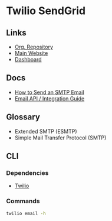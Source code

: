 # Twilio SendGrid

## Links

- [Org. Repository](https://github.com/sendgrid)
- [Main Website](https://sendgrid.com)
- [Dashboard](https://app.sendgrid.com)

## Docs

- [How to Send an SMTP Email](https://docs.sendgrid.com/for-developers/sending-email/getting-started-smtp)
- [Email API / Integration Guide](https://app.sendgrid.com/guide/integrate)

## Glossary

- Extended SMTP (ESMTP)
- Simple Mail Transfer Protocol (SMTP)

## CLI

### Dependencies

- [Twilio](./README.md#cli)

### Commands

```sh
twilio email -h
```

<!-- ### Usage

```sh
#
twilio email send

#
twilio email set
``` -->

<!--
server: smtp.sendgrid.net
port: 25
username: apikey
-->
